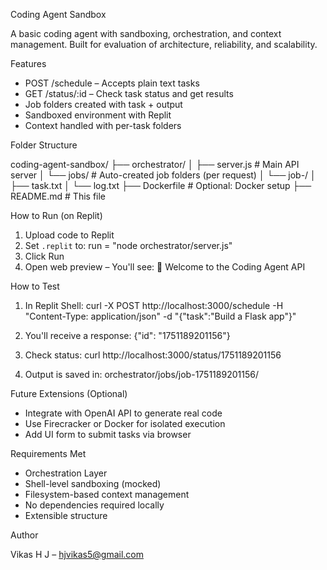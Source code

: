 Coding Agent Sandbox

A basic coding agent with sandboxing, orchestration, and context management. Built for evaluation of architecture, reliability, and scalability.


Features

- POST /schedule – Accepts plain text tasks 
- GET /status/:id – Check task status and get results
- Job folders created with task + output
- Sandboxed environment with Replit 
- Context handled with per-task folders

Folder Structure

coding-agent-sandbox/
├── orchestrator/
│   ├── server.js          # Main API server
│   └── jobs/              # Auto-created job folders (per request)
│       └── job-<id>/
│           ├── task.txt
│           └── log.txt
├── Dockerfile             # Optional: Docker setup
├── README.md              # This file


 How to Run (on Replit)

1. Upload code to Replit
2. Set `.replit` to:
   run = "node orchestrator/server.js"
3. Click Run
4. Open web preview – You'll see:
   👋 Welcome to the Coding Agent API


How to Test

1. In Replit Shell:
   curl -X POST http://localhost:3000/schedule -H "Content-Type: application/json" -d "{\"task\":\"Build a Flask app\"}"

2. You'll receive a response:
   {"id": "1751189201156"}

3. Check status:
   curl http://localhost:3000/status/1751189201156

4. Output is saved in:
   orchestrator/jobs/job-1751189201156/


 Future Extensions (Optional)

- Integrate with OpenAI API to generate real code
- Use Firecracker or Docker for isolated execution
- Add UI form to submit tasks via browser



Requirements Met

-  Orchestration Layer
-  Shell-level sandboxing (mocked)
-  Filesystem-based context management
-  No dependencies required locally
-  Extensible structure



 Author

Vikas H J – hjvikas5@gmail.com
